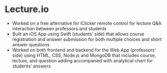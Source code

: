 # Lecture.io

<ul>
<li>
Worked on a free alternative for iClicker remote control for lecture Q&A interaction between professors and
students</li>
<li>Built an iOS App using Swift (students’ side) that allows course registration and answer submission for both
multiple choices and short answer questions</li>
<li>Worked on both frontend and backend for the Web App (professors’ side) using HTML, CSS, Node.js and
MongoDB that includes course, lecture, and question adding accompanied with analytical chart for students’ answers</li>
</ul>
